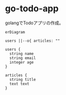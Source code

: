 # go-todo-app
golangでTodoアプリの作成。

```
erDiagram

users ||--o{ articles: ""

users {
  string name
  string email
  integer age
}

articles {
  string title
  text text
}
```